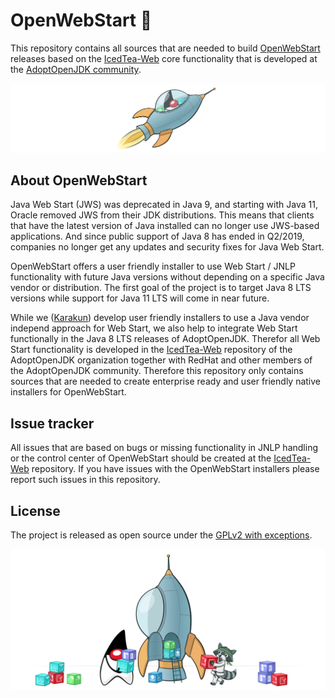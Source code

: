 # OpenWebStart 🚀

This repository contains all sources that are needed to build [OpenWebStart](https://openwebstart.com)
releases based on the [IcedTea-Web](https://github.com/AdoptOpenJDK/IcedTea-Web) core functionality that
is developed at the [AdoptOpenJDK community](https://adoptopenjdk.net).

![Rocket](readme/rocket.png)

## About OpenWebStart

Java Web Start (JWS) was deprecated in Java 9, and starting with Java 11, Oracle removed JWS from their JDK distributions.
This means that clients that have the latest version of Java installed can no longer use JWS-based applications.
And since public support of Java 8 has ended in Q2/2019, companies no longer get any updates and security fixes for Java Web Start.

OpenWebStart offers a user friendly installer to use Web Start / JNLP functionality with future Java versions without depending on a specific Java vendor or distribution.
The first goal of the project is to target Java 8 LTS versions while support for Java 11 LTS will come in near future.

While we ([Karakun](https://dev.karakun.com)) develop user friendly installers to use a Java vendor independ approach for Web Start, we also help to integrate Web Start functionally in the Java 8 LTS releases of AdoptOpenJDK.
Therefor all Web Start functionality is developed in the [IcedTea-Web](https://github.com/AdoptOpenJDK/IcedTea-Web) repository of the AdoptOpenJDK organization together with RedHat and other members of the AdoptOpenJDK community.
Therefore this repository only contains sources that are needed to create enterprise ready and user friendly native installers for OpenWebStart.

## Issue tracker

All issues that are based on bugs or missing functionality in JNLP handling or the control center of OpenWebStart should be created at the [IcedTea-Web](https://github.com/AdoptOpenJDK/IcedTea-Web) repository.
If you have issues with the OpenWebStart installers please report such issues in this repository.

## License

The project is released as open source under the [GPLv2 with exceptions](LICENSE.md).

![Footer](readme/footer.png)
